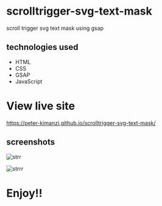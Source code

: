 # scrolltrigger-svg-text-mask

scroll trigger svg text mask using gsap

## technologies used
* HTML
* CSS
* GSAP
* JavaScript


# View live site

https://peter-kimanzi.github.io/scrolltrigger-svg-text-mask/

## screenshots
![strr](https://user-images.githubusercontent.com/71552773/174469925-519b55e9-a020-4656-b41d-dc02cbf61b1a.PNG)

![strrr](https://user-images.githubusercontent.com/71552773/174469940-c94031bd-786a-4c8a-9cb9-ce30ae6cc011.PNG)



# Enjoy!!
